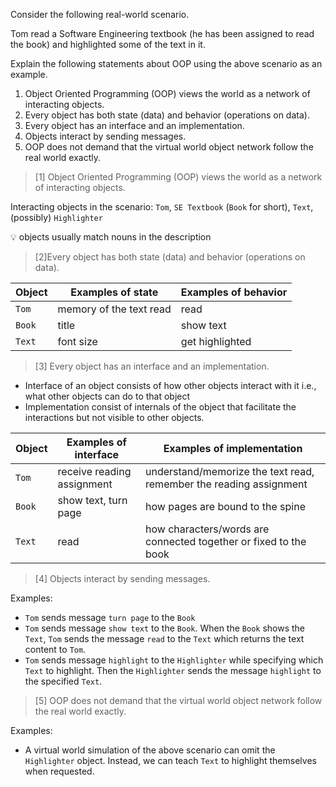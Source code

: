 <panel header="{{ icon_Q_A }} Describe objects in the given scenario">
<question has-input="true">

Consider the following real-world scenario.

<tip-box>

Tom read a Software Engineering textbook (he has been assigned to read the book) and highlighted some of the text in it.
  
</tip-box>

Explain the following statements about OOP using the above scenario as an example.

1. Object Oriented Programming (OOP) views the world as a network of interacting objects.
2. Every object has both state (data) and behavior (operations on data).
3. Every object has an interface and an implementation.
4. Objects interact by sending messages.
5. OOP does not demand that the virtual world object network follow the real world exactly.



<div slot="answer">

>[1] Object Oriented Programming (OOP) views the world as a network of interacting objects.

Interacting objects in the scenario: `Tom`, `SE Textbook` (`Book` for short), `Text`, (possibly) `Highlighter`
 
:bulb: objects usually match nouns in the description

>[2]Every object has both state (data) and behavior (operations on data).

Object | Examples of state | Examples of behavior
------ | ----------------- | --------------------
`Tom` | memory of the text read | read
`Book` | title | show text
`Text` | font size | get highlighted

>[3] Every object has an interface and an implementation.

* Interface of an object consists of how other objects interact with it i.e., what other objects can do to that object
* Implementation consist of internals of the object that facilitate the interactions but not visible to other objects.

Object | Examples of interface | Examples of implementation
------ | ----------------- | --------------------
`Tom` | receive reading assignment | understand/memorize the text read, remember the reading assignment
`Book` | show text, turn page | how pages are bound to the spine
`Text` | read | how characters/words are connected together or fixed to the book

>[4] Objects interact by sending messages.

Examples:

* `Tom` sends message `turn page` to the `Book`
* `Tom` sends message `show text` to the `Book`. When the `Book` shows the `Text`, `Tom` sends the message `read` to the `Text` which returns the text content to `Tom`.
* `Tom` sends message `highlight` to the `Highlighter` while specifying which `Text` to highlight. Then the `Highlighter` sends the message `highlight` to the specified `Text`.

>[5] OOP does not demand that the virtual world object network follow the real world exactly.

Examples:

* A virtual world simulation of the above scenario can omit the `Highlighter` object. Instead, we can teach `Text` to highlight themselves when requested.

</div>

</question>
</panel>

